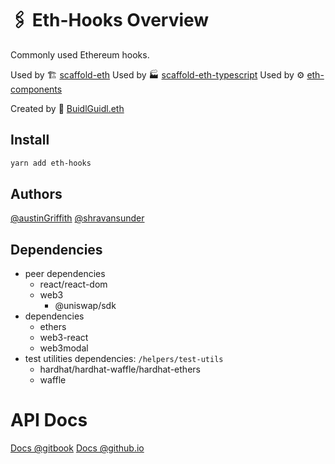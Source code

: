 # 🖇 Eth-Hooks Overview

Commonly used Ethereum hooks.

Used by 🏗 [scaffold-eth](https://github.com/scaffold-eth/scaffold-eth)
Used by 🏭 [scaffold-eth-typescript](https://github.com/scaffold-eth/scaffold-eth-typescript)
Used by ⚙ [eth-components](https://github.com/scaffold-eth/eth-components)

Created by 🏰 [BuidlGuidl.eth](https://BuidlGuidl.com)

## Install

```sh
yarn add eth-hooks
```

## Authors

[@austinGriffith](https://github.com/austintgriffith)
[@shravansunder](https://github.com/ShravanSunder)

## Dependencies

- peer dependencies
  - react/react-dom
  - web3
    - @uniswap/sdk
- dependencies
  - ethers
  - web3-react
  - web3modal
- test utilities dependencies: `/helpers/test-utils`
  - hardhat/hardhat-waffle/hardhat-ethers
  - waffle

# API Docs

[Docs @gitbook](https://docs.scaffoldeth.io/scaffold-eth-libraries/v/eth-hooks-v3/)
[Docs @github.io](https://scaffold-eth.github.io/eth-hooks/)
